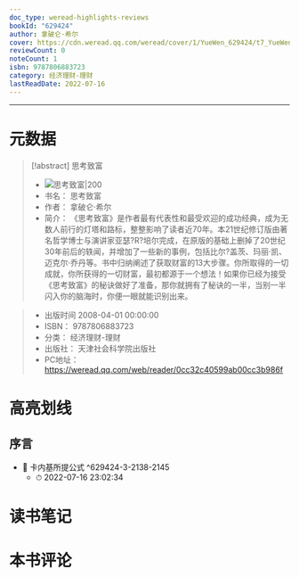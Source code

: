 ```yaml
---
doc_type: weread-highlights-reviews
bookId: "629424"
author: 拿破仑·希尔
cover: https://cdn.weread.qq.com/weread/cover/1/YueWen_629424/t7_YueWen_629424.jpg
reviewCount: 0
noteCount: 1
isbn: 9787806883723
category: 经济理财-理财
lastReadDate: 2022-07-16
---
```


---
# 元数据
> [!abstract] 思考致富
> - ![ 思考致富|200](https://cdn.weread.qq.com/weread/cover/1/YueWen_629424/t7_YueWen_629424.jpg)
> - 书名： 思考致富
> - 作者： 拿破仑·希尔
> - 简介：     《思考致富》是作者最有代表性和最受欢迎的成功经典，成为无数人前行的灯塔和路标，整整影响了读者近70年。本21世纪修订版由著名哲学博士与演讲家亚瑟?R?培尔完成，在原版的基础上删掉了20世纪30年前后的轶闻，并增加了一些新的事例，包括比尔?盖茨、玛丽·凯、迈克尔·乔丹等。书中归纳阐述了获取财富的13大步骤。你所取得的一切成就，你所获得的一切财富，最初都源于一个想法！如果你已经为接受《思考致富》的秘诀做好了准备，那你就拥有了秘诀的一半，当别一半闪入你的脑海时，你便一眼就能识别出来。

> - 出版时间 2008-04-01 00:00:00
> - ISBN： 9787806883723
> - 分类： 经济理财-理财
> - 出版社： 天津社会科学院出版社
> - PC地址：https://weread.qq.com/web/reader/0cc32c40599ab00cc3b986f

# 高亮划线

## 序言


- 📌 卡内基所提公式  ^629424-3-2138-2145
    - ⏱ 2022-07-16 23:02:34 
# 读书笔记

# 本书评论
